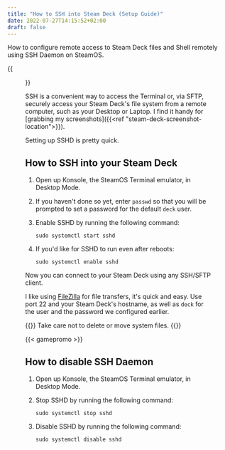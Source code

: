 ```yaml
---
title: "How to SSH into Steam Deck (Setup Guide)"
date: 2022-07-27T14:15:52+02:00
draft: false
---
```


How to configure remote access to Steam Deck files and Shell remotely using SSH Daemon on SteamOS.

{{<figure src="filezilla.png" href="filezilla.png">}}

SSH is a convenient way to access the Terminal or, via SFTP, securely access your Steam Deck's file system from a remote computer, such as your Desktop or Laptop. I find it handy for [grabbing my screenshots]({{<ref "steam-deck-screenshot-location">}}).

Setting up SSHD is pretty quick.

## How to SSH into your Steam Deck

1. Open up Konsole, the SteamOS Terminal emulator, in Desktop Mode.
2. If you haven't done so yet, enter `passwd` so that you will be prompted to set a password for the default `deck` user. 
3. Enable SSHD by running the following command:
   
   `sudo systemctl start sshd`
4. If you'd like for SSHD to run even after reboots:
   
   `sudo systemctl enable sshd`

Now you can connect to your Steam Deck using any SSH/SFTP client.

I like using <a href="https://filezilla-project.org/" target="_blank">FileZilla</a> for file transfers, it's quick and easy. Use port 22 and your Steam Deck's hostname, as well as `deck` for the user and the password we configured earlier.

{{<alert>}}
Take care not to delete or move system files.
{{</alert>}}

{{< gamepromo >}}

## How to disable SSH Daemon

1. Open up Konsole, the SteamOS Terminal emulator, in Desktop Mode.
2. Stop SSHD by running the following command:
   
   `sudo systemctl stop sshd`
3. Disable SSHD by running the following command:
   
   `sudo systemctl disable sshd`
